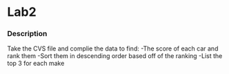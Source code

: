 # Lab2
### Description
Take the CVS file and complie the data to find:
-The score of each car and rank them
-Sort them in descending order based off of the ranking
-List the top 3 for each make
